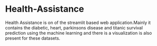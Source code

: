 # Health-Assistance
Health Assistance is on of the streamlit based web application.Mainly it contains the diabetic, heart, parkinsons disease and titanic survival prediction using the machine learning and there is a visualization is also present for these datasets.
